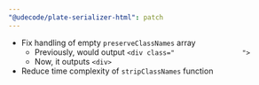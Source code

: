 ```yaml
---
"@udecode/plate-serializer-html": patch
---
```


- Fix handling of empty `preserveClassNames` array
  - Previously, would output `<div class="                 ">`
  - Now, it outputs `<div>`
- Reduce time complexity of `stripClassNames` function
